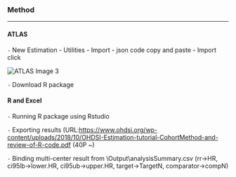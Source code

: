 ### Method

---

#### ATLAS

`-` New Estimation - Utilities - Import - json code copy and paste - Import click

![ATLAS Image 3](https://user-images.githubusercontent.com/100256821/155479765-9e0320ad-add2-4af1-b18d-78816abd7968.PNG)

`-` Download R package

#### R and Excel

`-` Running R package using Rstudio

`-` Exporting results (URL:https://www.ohdsi.org/wp-content/uploads/2018/10/OHDSI-Estimation-tutorial-CohortMethod-and-review-of-R-code.pdf (40P ~)

`-` Binding multi-center result from \Output\analysisSummary.csv (rr->HR, ci95lb->lower.HR, ci95ub->upper.HR, target->TargetN, comparator->compN)


